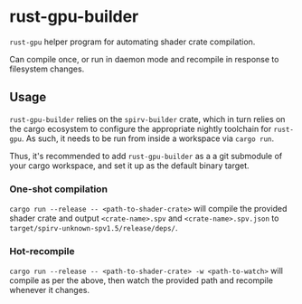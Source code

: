 # rust-gpu-builder

`rust-gpu` helper program for automating shader crate compilation.

Can compile once, or run in daemon mode and recompile in response to filesystem changes.

## Usage

`rust-gpu-builder` relies on the `spirv-builder` crate, which in turn relies on the cargo ecosystem
to configure the appropriate nightly toolchain for `rust-gpu`. As such, it needs to be run from inside a workspace via `cargo run`.

Thus, it's recommended to add `rust-gpu-builder` as a a git submodule of your cargo workspace, and set it up as the default binary target.

### One-shot compilation

`cargo run --release -- <path-to-shader-crate>` will compile the provided shader crate and output `<crate-name>.spv` and `<crate-name>.spv.json` to `target/spirv-unknown-spv1.5/release/deps/`.

### Hot-recompile

`cargo run --release -- <path-to-shader-crate> -w <path-to-watch>` will compile as per the above, then watch the provided path and recompile whenever it changes.
